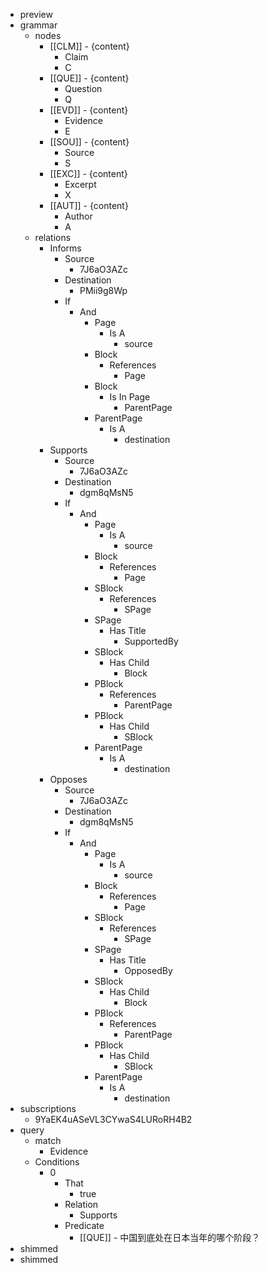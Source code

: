 - preview
- grammar
    - nodes
        - [[CLM]] - {content}
            - Claim
            - C
        - [[QUE]] - {content}
            - Question
            - Q
        - [[EVD]] - {content}
            - Evidence
            - E
        - [[SOU]] - {content}
            - Source
            - S
        - [[EXC]] - {content}
            - Excerpt
            - X
        - [[AUT]] - {content}
            - Author
            - A
    - relations
        - Informs
            - Source
                - 7J6aO3AZc
            - Destination
                - PMii9g8Wp
            - If
                - And
                    - Page
                        - Is A
                            - source
                    - Block
                        - References
                            - Page
                    - Block
                        - Is In Page
                            - ParentPage
                    - ParentPage
                        - Is A
                            - destination
        - Supports
            - Source
                - 7J6aO3AZc
            - Destination
                - dgm8qMsN5
            - If
                - And
                    - Page
                        - Is A
                            - source
                    - Block
                        - References
                            - Page
                    - SBlock
                        - References
                            - SPage
                    - SPage
                        - Has Title
                            - SupportedBy
                    - SBlock
                        - Has Child
                            - Block
                    - PBlock
                        - References
                            - ParentPage
                    - PBlock
                        - Has Child
                            - SBlock
                    - ParentPage
                        - Is A
                            - destination
        - Opposes
            - Source
                - 7J6aO3AZc
            - Destination
                - dgm8qMsN5
            - If
                - And
                    - Page
                        - Is A
                            - source
                    - Block
                        - References
                            - Page
                    - SBlock
                        - References
                            - SPage
                    - SPage
                        - Has Title
                            - OpposedBy
                    - SBlock
                        - Has Child
                            - Block
                    - PBlock
                        - References
                            - ParentPage
                    - PBlock
                        - Has Child
                            - SBlock
                    - ParentPage
                        - Is A
                            - destination
- subscriptions
    - 9YaEK4uASeVL3CYwaS4LURoRH4B2
- query
    - match
        - Evidence
    - Conditions
        - 0
            - That
                - true
            - Relation
                - Supports
            - Predicate
                - [[QUE]] - 中国到底处在日本当年的哪个阶段？
- shimmed
- shimmed
